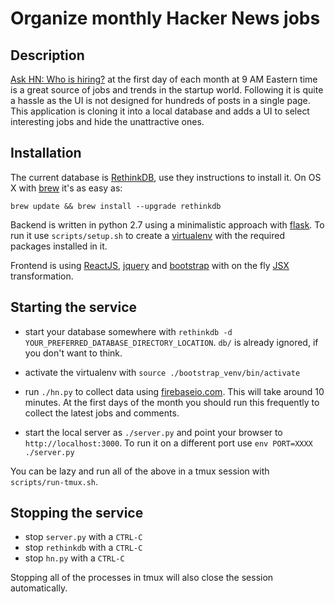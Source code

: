 Organize monthly Hacker News jobs
==

Description
--

[Ask HN: Who is hiring?](https://news.ycombinator.com/item?id=8252715) at the first day of each month at 9 AM Eastern time is a great source of jobs and trends in the startup world. Following it is quite a hassle as the UI is not designed for hundreds of posts in a single page. This application is cloning it into a local database and adds a UI to select interesting jobs and hide the unattractive ones.

Installation
---

The current database is [RethinkDB](http://rethinkdb.com/docs/install/), use they instructions to install it. On OS X with [brew](http://brew.sh/) it's as easy as:

    brew update && brew install --upgrade rethinkdb

Backend is written in python 2.7 using a minimalistic approach with [flask](http://flask.pocoo.org/). To run it use `scripts/setup.sh` to create a [virtualenv](http://docs.python-guide.org/en/latest/dev/virtualenvs/) with the required packages installed in it.

Frontend is using [ReactJS](https://facebook.github.io/react/), [jquery](http://jquery.com) and [bootstrap](http://getbootstrap.com/) with on the fly [JSX](http://facebook.github.io/jsx/) transformation.

Starting the service
---

* start your database somewhere with `rethinkdb -d YOUR_PREFERRED_DATABASE_DIRECTORY_LOCATION`. `db/` is already ignored, if you don't want to think.

* activate the virtualenv with `source ./bootstrap_venv/bin/activate`

* run `./hn.py` to collect data using [firebaseio.com](http://hacker-news.firebaseio.com). This will take around 10 minutes. At the first days of the month you should run this frequently to collect the latest jobs and comments.

* start the local server as `./server.py` and point your browser to `http://localhost:3000`. To run it on a different port use `env PORT=XXXX ./server.py`

You can be lazy and run all of the above in a tmux session with `scripts/run-tmux.sh`.

Stopping the service
--

* stop `server.py` with a `CTRL-C`
* stop `rethinkdb` with a `CTRL-C`
* stop `hn.py` with a `CTRL-C`

Stopping all of the processes in tmux will also close the session automatically.
